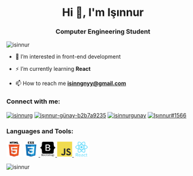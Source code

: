<h1 align="center">Hi 👋, I'm Işınnur</h1>
<h3 align="center">Computer Engineering Student</h3>

<p align="left"> <img src="https://komarev.com/ghpvc/?username=isinnur&label=Profile%20views&color=0e75b6&style=flat" alt="isinnur" /> </p>

- 👀 I’m interested in front-end development

- ⚡ I’m currently learning **React**

- 📫 How to reach me **isinngnyy@gmail.com**

<h3 align="left">Connect with me:</h3>
<p align="left">
<a href="https://twitter.com/isinnurg" target="blank"><img align="center" src="https://raw.githubusercontent.com/rahuldkjain/github-profile-readme-generator/master/src/images/icons/Social/twitter.svg" alt="isinnurg" height="30" width="40" /></a>
<a href="https://linkedin.com/in/işınnur-günay-b2b7a9235" target="blank"><img align="center" src="https://raw.githubusercontent.com/rahuldkjain/github-profile-readme-generator/master/src/images/icons/Social/linked-in-alt.svg" alt="işınnur-günay-b2b7a9235" height="30" width="40" /></a>
<a href="https://instagram.com/isinnurgunay" target="blank"><img align="center" src="https://raw.githubusercontent.com/rahuldkjain/github-profile-readme-generator/master/src/images/icons/Social/instagram.svg" alt="isinnurgunay" height="30" width="40" /></a>
<a href="https://discord.gg/Işınnur#1566" target="blank"><img align="center" src="https://raw.githubusercontent.com/rahuldkjain/github-profile-readme-generator/master/src/images/icons/Social/discord.svg" alt="Işınnur#1566" height="30" width="40" /></a>
</p>

<h3 align="left">Languages and Tools:</h3>
<p align="left"> <img src="https://raw.githubusercontent.com/devicons/devicon/master/icons/html5/html5-original-wordmark.svg" alt="html5" width="40" height="40"/> </a> <a href="https://www.w3schools.com/css/" target="_blank" rel="noreferrer"> <img src="https://raw.githubusercontent.com/devicons/devicon/master/icons/css3/css3-original-wordmark.svg" alt="css3" width="40" height="40"/> </a> <a href="https://getbootstrap.com" target="_blank" rel="noreferrer"> <img src="https://raw.githubusercontent.com/devicons/devicon/master/icons/bootstrap/bootstrap-plain-wordmark.svg" alt="bootstrap" width="40" height="40"/> </a> <a href="https://www.w3.org/html/" target="_blank" rel="noreferrer"> <a href="https://developer.mozilla.org/en-US/docs/Web/JavaScript" target="_blank" rel="noreferrer"> <img src="https://raw.githubusercontent.com/devicons/devicon/master/icons/javascript/javascript-original.svg" alt="javascript" width="40" height="40"/> </a> <a href="https://reactjs.org/" target="_blank" rel="noreferrer"> <img src="https://raw.githubusercontent.com/devicons/devicon/master/icons/react/react-original-wordmark.svg" alt="react" width="40" height="40"/> </a> </p>

<p><img align="center" src="https://github-readme-stats.vercel.app/api/top-langs?username=isinnur&show_icons=true&locale=en&layout=compact" alt="isinnur" /></p>
